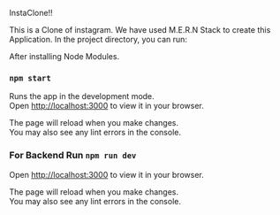 InstaClone!!

This is a Clone of instagram. We have used M.E.R.N Stack to create this Application.
In the project directory, you can run:

After installing Node Modules.

### `npm start`

Runs the app in the development mode.\
Open [http://localhost:3000](http://localhost:3000) to view it in your browser.

The page will reload when you make changes.\
You may also see any lint errors in the console.

### For Backend Run `npm run dev`

Open [http://localhost:3000](http://localhost:5000) to view it in your browser.

The page will reload when you make changes.\
You may also see any lint errors in the console.
